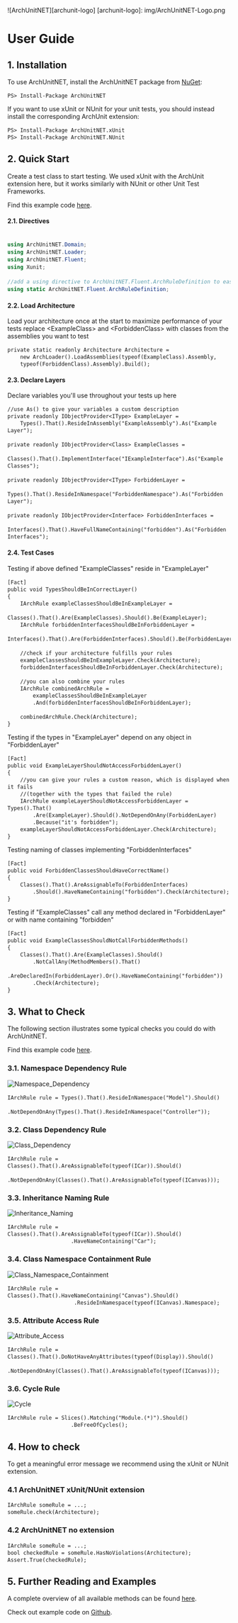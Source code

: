 ![ArchUnitNET][archunit-logo]
[archunit-logo]: img/ArchUnitNET-Logo.png

# User Guide

## 1. Installation
To use ArchUnitNET, install the ArchUnitNET package from [NuGet](https://www.nuget.org/packages/TngTech.ArchUnitNET/):
```
PS> Install-Package ArchUnitNET
```
If you want to use xUnit or NUnit for your unit tests, you should instead install the corresponding ArchUnit extension:
```
PS> Install-Package ArchUnitNET.xUnit
PS> Install-Package ArchUnitNET.NUnit
```
## 2. Quick Start

Create a test class to start testing. We used xUnit with the ArchUnit extension here, but it works similarly with NUnit or other Unit Test Frameworks.

Find this example code [here](https://github.com/TNG/ArchUnitNET/blob/master/ExampleTest/ExampleArchUnitTest.cs).
#### 2.1. Directives
```cs

using ArchUnitNET.Domain;
using ArchUnitNET.Loader;
using ArchUnitNET.Fluent;
using Xunit;

//add a using directive to ArchUnitNET.Fluent.ArchRuleDefinition to easily define ArchRules
using static ArchUnitNET.Fluent.ArchRuleDefinition;

```

#### 2.2. Load Architecture
Load your architecture once at the start to maximize performance of your tests
replace <ExampleClass\> and <ForbiddenClass\> with classes from the assemblies you want to test
```
private static readonly Architecture Architecture =
    new ArchLoader().LoadAssemblies(typeof(ExampleClass).Assembly, 
    typeof(ForbiddenClass).Assembly).Build();
```
#### 2.3. Declare Layers
Declare variables you'll use throughout your tests up here
```
//use As() to give your variables a custom description
private readonly IObjectProvider<IType> ExampleLayer =
    Types().That().ResideInAssembly("ExampleAssembly").As("Example Layer");

private readonly IObjectProvider<Class> ExampleClasses =
    Classes().That().ImplementInterface("IExampleInterface").As("Example Classes");

private readonly IObjectProvider<IType> ForbiddenLayer =
    Types().That().ResideInNamespace("ForbiddenNamespace").As("Forbidden Layer");

private readonly IObjectProvider<Interface> ForbiddenInterfaces =
    Interfaces().That().HaveFullNameContaining("forbidden").As("Forbidden Interfaces");

```
#### 2.4. Test Cases

Testing if above defined "ExampleClasses" reside in "ExampleLayer"
```
[Fact]
public void TypesShouldBeInCorrectLayer()
{
    IArchRule exampleClassesShouldBeInExampleLayer =
        Classes().That().Are(ExampleClasses).Should().Be(ExampleLayer);
    IArchRule forbiddenInterfacesShouldBeInForbiddenLayer =
        Interfaces().That().Are(ForbiddenInterfaces).Should().Be(ForbiddenLayer);

    //check if your architecture fulfills your rules
    exampleClassesShouldBeInExampleLayer.Check(Architecture);
    forbiddenInterfacesShouldBeInForbiddenLayer.Check(Architecture);

    //you can also combine your rules
    IArchRule combinedArchRule =
        exampleClassesShouldBeInExampleLayer
		.And(forbiddenInterfacesShouldBeInForbiddenLayer);
			
    combinedArchRule.Check(Architecture);
}
```
Testing if the types in "ExampleLayer" depend on any object in "ForbiddenLayer"
```
[Fact]
public void ExampleLayerShouldNotAccessForbiddenLayer()
{
    //you can give your rules a custom reason, which is displayed when it fails
    //(together with the types that failed the rule)
    IArchRule exampleLayerShouldNotAccessForbiddenLayer = Types().That()
		.Are(ExampleLayer).Should().NotDependOnAny(ForbiddenLayer)
		.Because("it's forbidden");
    exampleLayerShouldNotAccessForbiddenLayer.Check(Architecture);
}
```
Testing naming of classes implementing "ForbiddenInterfaces"
```
[Fact]
public void ForbiddenClassesShouldHaveCorrectName()
{
    Classes().That().AreAssignableTo(ForbiddenInterfaces)
        .Should().HaveNameContaining("forbidden").Check(Architecture);
}
```
Testing if "ExampleClasses" call any method declared in "ForbiddenLayer" or with name containing "forbidden"
```
[Fact]
public void ExampleClassesShouldNotCallForbiddenMethods()
{
    Classes().That().Are(ExampleClasses).Should()
		.NotCallAny(MethodMembers().That()
		.AreDeclaredIn(ForbiddenLayer).Or().HaveNameContaining("forbidden"))
        .Check(Architecture);
}
```
## 3. What to Check
The following section illustrates some typical checks you could do with ArchUnitNET.

Find this example code [here](https://github.com/TNG/ArchUnitNET/tree/master/ExampleTest).

### 3.1. Namespace Dependency Rule
![Namespace_Dependency](http://www.plantuml.com/plantuml/png/9OunZW8n34NxFSNk1SRzLhF5YWA92cfadCyaqiI975jeE3s3QFxNUzMRXxDvrFNhfwYiaH2sVcVtFdw9Z1_JKZp7BGPCcZhK9scL3cYs70tnhBmP_PdaYnO__P_f3lOma86JPwGcW_Q92dNsqfG-gl1YN0SfLupEWcj2XoQeR5D_9yqxxVy2)
```
IArchRule rule = Types().That().ResideInNamespace("Model").Should()
                    .NotDependOnAny(Types().That().ResideInNamespace("Controller"));
```
### 3.2. Class Dependency Rule
![Class_Dependency](http://www.plantuml.com/plantuml/png/9OuzhW8n30RxTuh71TOzrL8W2YGgg95np2PIugpy8xISdY2QxzDCDRCvgaUhVxiYL2DnQFtFxglj0HHVqr8ynoECbReuYq_K6vouwt9MZdV3JU6Wb6zI_7AymfFHGncKCNdcrCbWJ3GMHozTuASABehDW2gQtHElB8c5jcdzvio3ndy0)
````
IArchRule rule = Classes().That().AreAssignableTo(typeof(ICar)).Should()
                    .NotDependOnAny(Classes().That().AreAssignableTo(typeof(ICanvas)));
````
### 3.3. Inheritance Naming Rule
![Inheritance_Naming](http://www.plantuml.com/plantuml/png/9Own2a8n34Ltlq9_u6LtUWxY83ZfBB6DRU0bVQG9ebzlnULUE73WpDtHF6JPx5ZJ4fd2bcrrN_iUmF0r5VOQZ-XagQcJ-fIQm8cQbRDHV0JV1WTBzQRib-CLdeGUHc24sIlbbZgC2HakEZU5Fs8iXjA1jPAneoQwAmfhcTPVq4oQnty1)
````
IArchRule rule = Classes().That().AreAssignableTo(typeof(ICar)).Should()
                    .HaveNameContaining("Car");
````
### 3.4. Class Namespace Containment Rule
![Class_Namespace_Containment](http://www.plantuml.com/plantuml/png/9Swz2i9040JWtgVG5yZsLh4G2y5Awx3UhRc3sxsmFuW-lGasCp3DDwCvgWUttQ5AQf4fjEsB-s970CNtC5SlyGmZJLsSn8VK6IxKTRugnPVnet3IL1vI_NQ-mulGGmcKC7kXt9F16i4aZbwxm7-gE2koGMfeDWaosOA9fet1AhnHo_Pi9Cbh_m00)
````
IArchRule rule = Classes().That().HaveNameContaining("Canvas").Should()
                     .ResideInNamespace(typeof(ICanvas).Namespace);
````
### 3.5. Attribute Access Rule
![Attribute_Access](http://www.plantuml.com/plantuml/png/9Ownpi8m30Rt_ob-Ng3UcSg0692OO4PkOff8ZLFPduNWwIbYkPDkkj71XcZBtwvgMY9BsF9VWDNtHCRFOQueCOMBfQuGnP1wevDqcyycyMxyCZfOAZUjk1olz116c909PnJ9FJbjY2OAHkrAlrHvDcvE35YT0dBdbCHzMByxesZU_040)
````
IArchRule rule = Classes().That().DoNotHaveAnyAttributes(typeof(Display)).Should()
                    .NotDependOnAny(Classes().That().AreAssignableTo(typeof(ICanvas)));
````

### 3.6. Cycle Rule
![Cycle](http://www.plantuml.com/plantuml/png/9Own2a8n34Ltlq9_eDcTdeCu24xw0J6DRQ5D7sc2FB_UYikzSE30MOQXchUwEnIXwf5TwpwRhUC8eFWEgLZsfmzMwc8i5gWtk73NT5NsJyDDuQIK7rBiThx3Yz5S6PGnMkROQS0SRzD5ArtWZmecnJQ0DgeSrb_3mXBdVm40)
````
IArchRule rule = Slices().Matching("Module.(*)").Should()
                    .BeFreeOfCycles();
````

## 4. How to check

To get a meaningful error message we recommend using 
the xUnit or NUnit extension.

### 4.1 ArchUnitNET xUnit/NUnit extension

````
IArchRule someRule = ...;
someRule.check(Architecture);
````

### 4.2 ArchUnitNET no extension
```
IArchRule someRule = ...;
bool checkedRule = someRule.HasNoViolations(Architecture);
Assert.True(checkedRule);
```

## 5. Further Reading and Examples
A complete overview of all available methods can be found [here](api.md).

Check out example code on [Github](https://github.com/TNG/ArchUnitNET/tree/master/ExampleTest "ExampleTests").